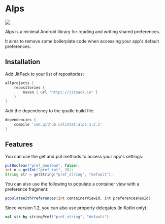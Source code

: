 # Alps

[![](https://jitpack.io/v/calintat/alps.svg)](https://jitpack.io/#calintat/alps)

Alps is a minimal Android library for reading and writing shared preferences.

It aims to remove some boilerplate code when accessing your app's default preferences.

## Installation

Add JitPack to your list of repositories:

```gradle
allprojects {
    repositories {
        maven { url "https://jitpack.io" }
    }
}
```

Add the dependency to the gradle build file:

```gradle
dependencies {
    compile 'com.github.calintat:alps:1.2.1'
}
```

## Features

You can use the get and put methods to access your app's settings:

```java
putBoolean("pref_boolean", false);
int n = getInt("pref_int", 28);
String str = getString("pref_string", "default");
```

You can also use the following to populate a container view with a preference fragment:

```java
populateWithPreferences(int containerViewId, int preferencesResId)
```

Since version 1.2, you can also use property delegates (in Kotlin only):

```kotlin
val str by stringPref("pref_string", "default")
```
